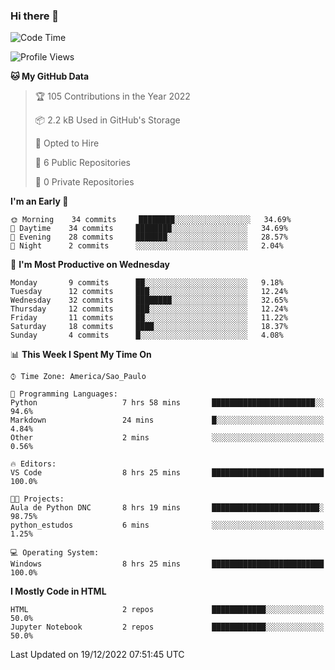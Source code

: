 ### Hi there 👋

<!--
**igabriel-gb/igabriel-gb** is a ✨ _special_ ✨ repository because its `README.md` (this file) appears on your GitHub profile.

Here are some ideas to get you started:

- 🔭 I’m currently working on ...
- 🌱 I’m currently learning ...
- 👯 I’m looking to collaborate on ...
- 🤔 I’m looking for help with ...
- 💬 Ask me about ...
- 📫 How to reach me: ...
- 😄 Pronouns: ...
- ⚡ Fun fact: ...
-->

<!--START_SECTION:waka-->
![Code Time](http://img.shields.io/badge/Code%20Time-74%20hrs%2056%20mins-blue)

![Profile Views](http://img.shields.io/badge/Profile%20Views-1-blue)

**🐱 My GitHub Data** 

> 🏆 105 Contributions in the Year 2022
 > 
> 📦 2.2 kB Used in GitHub's Storage 
 > 
> 💼 Opted to Hire
 > 
> 📜 6 Public Repositories 
 > 
> 🔑 0 Private Repositories  
 > 
**I'm an Early 🐤** 

```text
🌞 Morning    34 commits     ████████░░░░░░░░░░░░░░░░░   34.69% 
🌇 Daytime    34 commits     ████████░░░░░░░░░░░░░░░░░   34.69% 
🌃 Evening    28 commits     ███████░░░░░░░░░░░░░░░░░░   28.57% 
🌙 Night      2 commits      ░░░░░░░░░░░░░░░░░░░░░░░░░   2.04%

```
📅 **I'm Most Productive on Wednesday** 

```text
Monday       9 commits      ██░░░░░░░░░░░░░░░░░░░░░░░   9.18% 
Tuesday      12 commits     ███░░░░░░░░░░░░░░░░░░░░░░   12.24% 
Wednesday    32 commits     ████████░░░░░░░░░░░░░░░░░   32.65% 
Thursday     12 commits     ███░░░░░░░░░░░░░░░░░░░░░░   12.24% 
Friday       11 commits     ██░░░░░░░░░░░░░░░░░░░░░░░   11.22% 
Saturday     18 commits     ████░░░░░░░░░░░░░░░░░░░░░   18.37% 
Sunday       4 commits      █░░░░░░░░░░░░░░░░░░░░░░░░   4.08%

```


📊 **This Week I Spent My Time On** 

```text
⌚︎ Time Zone: America/Sao_Paulo

💬 Programming Languages: 
Python                   7 hrs 58 mins       ███████████████████████░░   94.6% 
Markdown                 24 mins             █░░░░░░░░░░░░░░░░░░░░░░░░   4.84% 
Other                    2 mins              ░░░░░░░░░░░░░░░░░░░░░░░░░   0.56%

🔥 Editors: 
VS Code                  8 hrs 25 mins       █████████████████████████   100.0%

🐱‍💻 Projects: 
Aula de Python DNC       8 hrs 19 mins       ████████████████████████░   98.75% 
python_estudos           6 mins              ░░░░░░░░░░░░░░░░░░░░░░░░░   1.25%

💻 Operating System: 
Windows                  8 hrs 25 mins       █████████████████████████   100.0%

```

**I Mostly Code in HTML** 

```text
HTML                     2 repos             ████████████░░░░░░░░░░░░░   50.0% 
Jupyter Notebook         2 repos             ████████████░░░░░░░░░░░░░   50.0%

```



 Last Updated on 19/12/2022 07:51:45 UTC
<!--END_SECTION:waka-->
